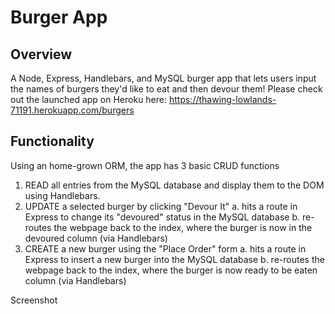 # Burger App

## Overview

A Node, Express, Handlebars, and MySQL burger app that lets users input the names of burgers they'd like to eat and then devour them! Please check out the launched app on Heroku here: https://thawing-lowlands-71191.herokuapp.com/burgers

## Functionality

Using an home-grown ORM, the app has 3 basic CRUD functions

1. READ all entries from the MySQL database and display them to the DOM using Handlebars.
2. UPDATE a selected burger by clicking "Devour It"
    a. hits a route in Express to change its "devoured" status in the MySQL database
    b. re-routes the webpage back to the index, where the burger is now in the devoured column (via Handlebars)
3. CREATE a new burger using the "Place Order" form
    a. hits a route in Express to insert a new burger into the MySQL database
    b. re-routes the webpage back to the index, where the burger is now ready to be eaten column (via Handlebars)
    
Screenshot


